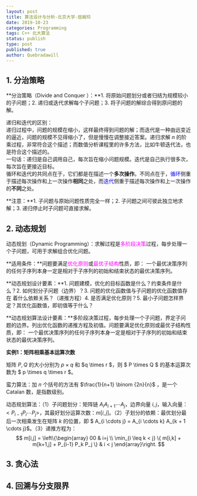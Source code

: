```yaml
---
layout: post
title: 算法设计与分析-北京大学-屈婉玲
date: 2019-10-23
categories: Programming
tags: C++ 北大算法
status: publish
type: post
published: true
author: Quebradawill
---
```


## 1. 分治策略

**分治策略（Divide and Conquer ）：**1. 将原始问题划分或者归结为规模较小的子问题；2. 递归或迭代求解每个子问题；3. 将子问题的解综合得到原问题的解。

递归和迭代的区别：</br>
递归过程中，问题的规模在缩小，这样最终得到问题的解；而迭代是一种由远变近的逼近，问题的规模不见得缩小了，但是慢慢在调整接近答案。递归求解 $n$ 的阶乘过程，非常符合这个描述；而数值分析课程里的许多方法，比如牛顿迭代法，也是符合这个描述的。</br>
一句话：递归是自己调用自己，每次旨在缩小问题规模。迭代是自己执行很多次，每次旨在更接近目标。</br>
循环和迭代的共同点在于，它们都是在描述一个**多次操作**。不同点在于，<font color='blue'>循环</font>侧重于描述每次操作和上一次操作**相同**之处，而<font color='blue'>迭代</font>侧重于描述每次操作和上一次操作的**不同**之处。

**注意：**1. 子问题与原始问题性质完全一样；2. 子问题之间可彼此独立地求解；3. 递归停止时子问题可直接求解。

## 2. 动态规划

动态规划（Dynamic Programming）：求解过程是<font color='magenta'>多阶段决策</font>过程，每步处理一个子问题，可用于求解组合优化问题。

**适用条件：**问题要满足<font color='magenta'>优化原则</font>或<font color='magenta'>最优子结构</font>性质，即： 一个最优决策序列的任何子序列本身一定是相对于子序列的初始和结束状态的最优决策序列。

**动态规划设计要素：**1. 问题建模，优化的目标函数是什么？约束条件是什么？2. 如何划分子问题（边界）？3. 问题的优化函数值与子问题的优化函数值存在 着什么依赖关系？（递推方程）4. 是否满足优化原则？5. 最小子问题怎样界定？其优化函数值，即初值等于什么？

**动态规划算法设计要素：**多阶段决策过程，每步处理一个子问题，界定子问题的边界。列出优化函数的递推方程及初值。问题要满足优化原则或最优子结构性质，即： 一个最优决策序列的任何子序列本身一定是相对于子序列的初始和结束状态的最优决策序列。

**实例1：矩阵相乘基本运算次数**

矩阵 $P,Q$ 的大小分别为 $p\times q$ 和 $q \times r $，则 $ P \times Q $ 的基本运算次数为 $ p \times q \times r $。

蛮力算法：加 $n$ 个括号的方法有 $\frac{1}{n+1} \binom {2n}{n}$ ，是一个 Catalan 数，是指数级别。

动态规划算法：（1）子问题划分：矩阵链 $A_i A_{i+1} \cdots A_j$，边界向量 $i,j$，输入向量：$<P_{i-1} P_i \cdots P_j>$，其最好划分运算次数：$m[i,j]$。（2）子划分的依赖：最优划分最后一次相乘发生在矩阵 $k$ 的位置，即 $ A_{i \cdots j} = A_{i \cdots k} A_{k + 1 \cdots j}$。（3）递推方程为：
$$
m[i,j] = \left\{\begin{array}
00 & i=j \\ 
\min_{i \leq k < j} \{ m[i,k] + m[k+1,j] + P_{i-1} P_k P_j \} & i < j
\end{array}\right.
$$


## 3. 贪心法

## 4. 回溯与分支限界